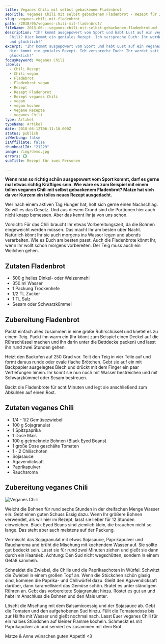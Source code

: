 ```yaml
---
title: Veganes Chili mit selbst gebackenem Fladenbrot
seoTitle: Veganes Chili mit selbst gebackenem Fladenbrot - Rezept für 2 Personen
slug: veganes-chili-mit-fladenbrot
path: /2018/06/veganes-chili-mit-fladenbrot/
fileName: 2018-06---veganes-chili-mit-selbst-gebackenem-fladenbrot.md
description: "Ihr kommt ausgepowert vom Sport und habt Lust auf ein veganes
  Chili? Hier kommt ein geniales Rezept. Ich verspreche Euch: Ihr werdet satt
  und glücklich!"
excerpt: "Ihr kommt ausgepowert vom Sport und habt Lust auf ein veganes Chili?
  Hier kommt ein geniales Rezept. Ich verspreche Euch: Ihr werdet satt und
  glücklich!"
focusKeyword: Veganes Chili
labels:
  - Chili Rezept
  - Chili vegan
  - Fladebrot
  - Fladenbrot vegan
  - Rezept
  - Rezept Fladenbrot
  - Rezept veganes Chili
  - vegan
  - vegan kochen
  - Vegane Rezepte
  - veganes Chili
type: Artikel
typeName: Artikel
date: 2018-06-12T06:11:16.000Z
status: publish
isWerbung: false
isAffiliate: false
thumbnailId: "21229"
image: /img/demo.jpg
errors: {}
subTitle: Rezept für zwei Personen
  
---
```


**Wenn man so richtig schön ausgepowert vom Sport kommt, darf es gerne mal etwas
richtig Kräftiges sein. Wie wäre es zum Beispiel mit einem tollen veganen Chili
mit selbst gebackenem Fladenbrot? Matze hat sich da vor Kurzem ein tolles neues
Rezept ausgedacht.**

Wer nach einem aktiven Tag Hunger hat, holt sich gerne einen Nachschlag. So will
es das Gesetz. Und aus diesem Grund sind die Portionen hier auch nicht knapp
bemessen. Aber das kennt Ihr ja von uns schon.

Vorsicht: Für das Chili braucht Ihr etwas Vorbereitungszeit, da die Bohnen
eingeweicht werden müssen. Das macht Ihr am besten über Nacht. Natürlich könnt
Ihr sie auch morgens ins Wasser legen und abends verarbeiten. Wie es Euch am
besten passt. Auch die Fladenbrote könnt Ihr, wenn Ihr wollt schon morgens
vorbereiten. Der Teig muss auch ein Weilchen gehen.

## Zutaten Fladenbrot

- 500 g helles Dinkel- oder Weizenmehl
- 350 ml Wasser
- 1 Packung Trockenhefe
- 1/2 TL Zucker
- 1 TL Salz
- Sesam oder Schwarzkümmel

## Zubereitung Fladenbrot

Packt einfach alles zusammen in eine große Rührschüssel und knetet es zu einem
Teig. Packt ihn warm ein (Ihr könnt zum Beispiel einen Deckel auf die
Rührschüssel machen und ihn darin unter die Bettdecke packen) und lasst ihn rund
zwei Stunden gehen.

Heizt den Backofen auf 250 Grad vor. Teilt den Teig in vier Teile auf und formt
daraus runde oder ovale flache Brötchen. Gebt sie auf ein mit Backpapier
ausgelegtes Blech und drückt mit dem Finger ein paar Vertiefungen hinein. Ihr
könnt sie nun noch mit Wasser bestreichen und mit Schwarzkümmel oder Sesam
bestreuen.

Backt die Fladenbrote für acht Minuten und legt sie anschließend zum Abkühlen
auf einen Rost.

## Zutaten veganes Chili

- 1/4 - 1/2 Gemüsezwiebel
- 100 g Sojagranulat
- 1 Spitzpaprika
- 1 Dose Mais
- 100 g getrocknete Bohnen (Black Eyed Beans)
- 1 große Dose geschälte Tomaten
- 1 - 2 Chilischoten
- Sojasauce
- Agavendicksaft
- Paprikapulver
- Raucharoma

## Zubereitung veganes Chili

![Veganes Chili](http://cardamonchai.com/wp-content/uploads/2018/06/41338279775_721e48f258_z-400x300.jpg)

Weicht die Bohnen für rund sechs Stunden in der dreifachen Menge Wasser ein.
Gebt einen guten Schuss Essig dazu. Wenn Ihr größere Bohnen verwendet, als wir
hier im Rezept, lasst sie lieber für 12 Stunden einweichen. Black Eyed Beans
sind ziemlich klein, die brauchen nicht so lange. Das steht aber auch meistens
auf der Packung.

Vermischt das Sojagranulat mit etwas Sojasauce, Paprikapulver und Raucharoma und
brüht die Mischung mit kochendem Wasser auf. Sie sollte gut bedeckt sein. Lasst
sie für rund zwei Minuten ziehen und gießt sie dann durch ein Haarsieb. Achtung:
Den Sud nicht wegschütten, sondern in einem Gefäß sammeln.

Schneidet die Zwiebel, die Chilis und die Paprikaschoten in Würfel. Schwitzt die
Zwiebel in einem großen Topf an. Wenn die Stückchen schön glasig sind, kommen
die Paprika- und Chiliwürfel dazu. Gießt den Agavendicksaft darüber, dann
karamellisiert das Gemüse schön. Bratet es unter ständigem Rühren an. Gebt das
vorbereitete Sojagranulat hinzu. Röstet es gut an und hebt im Anschluss die
Bohnen und den Mais unter.

Löscht die Mischung mit dem Balsamicoessig und der Sojasauce ab. Gebt die
Tomaten und den aufgehobenen Sud hinzu. Füllt die Tomatendose bis zur Hälfte mit
Wasser und gießt nochmal nach. Lasst Euer veganes Chili für ein halbes Stündchen
auf kleiner Flamme köcheln. Schmeckt es mit Paprikapulver ab und serviert es
zusammen mit dem Brot.

Matze &amp; Anne wünschen guten Appetit! &lt;3

  